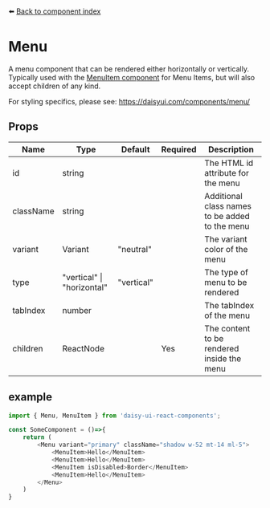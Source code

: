 ⬅️ [Back to component index](README.md)

# Menu

A menu component that can be rendered either horizontally or vertically. Typically used with the [MenuItem component](MenuItem.md) for Menu Items, but will also accept children of any kind.

For styling specifics, please see: https://daisyui.com/components/menu/

## Props

| Name | Type | Default | Required | Description |
|------|------|---------|----------|-------------|
| id | string |  |  | The HTML id attribute for the menu |
| className | string |  |  | Additional class names to be added to the menu |
| variant | Variant | "neutral" |  | The variant color of the menu |
| type | "vertical" &#124; "horizontal" | "vertical" |  | The type of menu to be rendered |
| tabIndex | number |  |  | The tabIndex of the menu |
| children | ReactNode |  | Yes | The content to be rendered inside the menu |

## example

```Javascript
import { Menu, MenuItem } from 'daisy-ui-react-components';

const SomeComponent = ()=>{
    return (
        <Menu variant="primary" className="shadow w-52 mt-14 ml-5">
            <MenuItem>Hello</MenuItem>
            <MenuItem>Hello</MenuItem>
            <MenuItem isDisabled>Border</MenuItem>
            <MenuItem>Hello</MenuItem>
        </Menu>
    )
}
```
